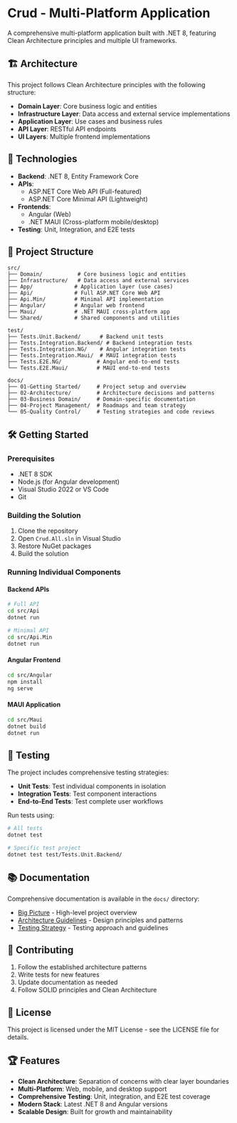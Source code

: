 # Crud - Multi-Platform Application

A comprehensive multi-platform application built with .NET 8, featuring Clean Architecture principles and multiple UI frameworks.

## 🏗️ Architecture

This project follows Clean Architecture principles with the following structure:

- **Domain Layer**: Core business logic and entities
- **Infrastructure Layer**: Data access and external service implementations
- **Application Layer**: Use cases and business rules
- **API Layer**: RESTful API endpoints
- **UI Layers**: Multiple frontend implementations

## 🚀 Technologies

- **Backend**: .NET 8, Entity Framework Core
- **APIs**: 
  - ASP.NET Core Web API (Full-featured)
  - ASP.NET Core Minimal API (Lightweight)
- **Frontends**:
  - Angular (Web)
  - .NET MAUI (Cross-platform mobile/desktop)
- **Testing**: Unit, Integration, and E2E tests

## 📁 Project Structure

```
src/
├── Domain/           # Core business logic and entities
├── Infrastructure/   # Data access and external services
├── App/             # Application layer (use cases)
├── Api/             # Full ASP.NET Core Web API
├── Api.Min/         # Minimal API implementation
├── Angular/         # Angular web frontend
├── Maui/            # .NET MAUI cross-platform app
└── Shared/          # Shared components and utilities

test/
├── Tests.Unit.Backend/      # Backend unit tests
├── Tests.Integration.Backend/ # Backend integration tests
├── Tests.Integration.NG/    # Angular integration tests
├── Tests.Integration.Maui/  # MAUI integration tests
├── Tests.E2E.NG/           # Angular end-to-end tests
└── Tests.E2E.Maui/         # MAUI end-to-end tests

docs/
├── 01-Getting Started/     # Project setup and overview
├── 02-Architecture/        # Architecture decisions and patterns
├── 03-Business Domain/     # Domain-specific documentation
├── 04-Project Management/  # Roadmaps and team strategy
└── 05-Quality Control/     # Testing strategies and code reviews
```

## 🛠️ Getting Started

### Prerequisites

- .NET 8 SDK
- Node.js (for Angular development)
- Visual Studio 2022 or VS Code
- Git

### Building the Solution

1. Clone the repository
2. Open `Crud.All.sln` in Visual Studio
3. Restore NuGet packages
4. Build the solution

### Running Individual Components

#### Backend APIs
```bash
# Full API
cd src/Api
dotnet run

# Minimal API
cd src/Api.Min
dotnet run
```

#### Angular Frontend
```bash
cd src/Angular
npm install
ng serve
```

#### MAUI Application
```bash
cd src/Maui
dotnet build
dotnet run
```

## 🧪 Testing

The project includes comprehensive testing strategies:

- **Unit Tests**: Test individual components in isolation
- **Integration Tests**: Test component interactions
- **End-to-End Tests**: Test complete user workflows

Run tests using:
```bash
# All tests
dotnet test

# Specific test project
dotnet test test/Tests.Unit.Backend/
```

## 📚 Documentation

Comprehensive documentation is available in the `docs/` directory:

- [Big Picture](docs/01-Getting%20Started/Big%20Picture.md) - High-level project overview
- [Architecture Guidelines](docs/Architecture%20Guidelines.md) - Design principles and patterns
- [Testing Strategy](docs/05-Quality%20Control/Testing/1-Testing%20Strategy.md) - Testing approach and guidelines

## 🤝 Contributing

1. Follow the established architecture patterns
2. Write tests for new features
3. Update documentation as needed
4. Follow SOLID principles and Clean Architecture

## 📄 License

This project is licensed under the MIT License - see the LICENSE file for details.

## 🏆 Features

- **Clean Architecture**: Separation of concerns with clear layer boundaries
- **Multi-Platform**: Web, mobile, and desktop support
- **Comprehensive Testing**: Unit, integration, and E2E test coverage
- **Modern Stack**: Latest .NET 8 and Angular versions
- **Scalable Design**: Built for growth and maintainability

